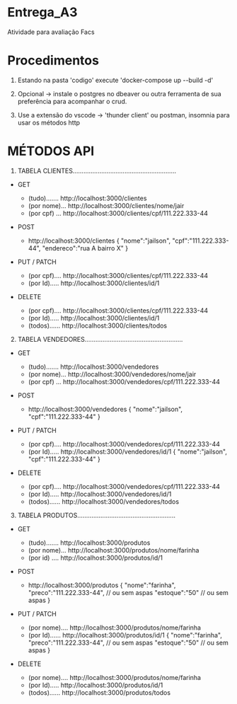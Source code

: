 # Entrega_A3
Atividade para avaliação Facs

# Procedimentos

1. Estando na pasta 'codigo' execute 'docker-compose up --build -d'

2. Opcional -> instale o postgres no dbeaver ou outra ferramenta de sua preferência para acompanhar o crud. 

3. Use a extensão do vscode -> 'thunder client' ou postman, insomnia para usar os métodos http

# MÉTODOS API

1. TABELA CLIENTES..........................................................
  * GET 
    - (tudo)....... http://localhost:3000/clientes  
    - (por nome)... http://localhost:3000/clientes/nome/jair  
    - (por cpf) ... http://localhost:3000/clientes/cpf/111.222.333-44 

  * POST
    - http://localhost:3000/clientes
      {
        "nome":"jailson",
        "cpf":"111.222.333-44",
        "endereco":"rua A bairro X"
      }

  * PUT / PATCH
    - (por cpf).... http://localhost:3000/clientes/cpf/111.222.333-44
    - (por Id)..... http://localhost:3000/clientes/id/1

  * DELETE
    - (por cpf).... http://localhost:3000/clientes/cpf/111.222.333-44
    - (por Id)..... http://localhost:3000/clientes/id/1
    - (todos)...... http://localhost:3000/clientes/todos
    
2. TABELA VENDEDORES.......................................................
  * GET 
    - (tudo)....... http://localhost:3000/vendedores
    - (por nome)... http://localhost:3000/vendedores/nome/jair  
    - (por cpf) ... http://localhost:3000/vendedores/cpf/111.222.333-44 

  * POST
    - http://localhost:3000/vendedores
      {
        "nome":"jailson",
        "cpf":"111.222.333-44"
      }

  * PUT / PATCH
    - (por cpf).... http://localhost:3000/vendedores/cpf/111.222.333-44
    - (por Id)..... http://localhost:3000/vendedores/id/1
      {
        "nome":"jailson",
        "cpf":"111.222.333-44"
      }

  * DELETE
    - (por cpf).... http://localhost:3000/vendedores/cpf/111.222.333-44
    - (por Id)..... http://localhost:3000/vendedores/id/1
    - (todos)...... http://localhost:3000/vendedores/todos

3. TABELA PRODUTOS.......................................................
  * GET 
    - (tudo)....... http://localhost:3000/produtos
    - (por nome)... http://localhost:3000/produtos/nome/farinha 
    - (por id) .... http://localhost:3000/produtos/id/1

  * POST
    - http://localhost:3000/produtos
      {
        "nome":"farinha",
        "preco":"111.222.333-44",  // ou sem aspas
        "estoque":"50"             // ou sem aspas
      }

  * PUT / PATCH
    - (por nome).... http://localhost:3000/produtos/nome/farinha
    - (por Id)...... http://localhost:3000/produtos/id/1
      {
        "nome":"farinha",
        "preco":"111.222.333-44",  // ou sem aspas
        "estoque":"50"             // ou sem aspas
      }

  * DELETE
    - (por nome).... http://localhost:3000/produtos/nome/farinha
    - (por Id)..... http://localhost:3000/produtos/id/1
    - (todos)...... http://localhost:3000/produtos/todos


